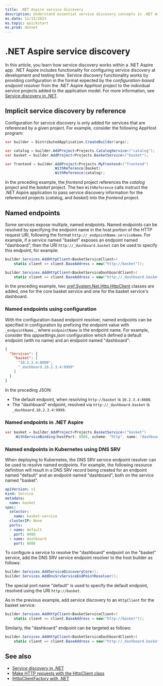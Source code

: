 ```yaml
---
title: .NET Aspire service discovery
description: Understand essential service discovery concepts in .NET Aspire.
ms.date: 11/15/2023
ms.topic: quickstart
ms.prod: dotnet
---
```


# .NET Aspire service discovery

In this article, you learn how service discovery works within a .NET Aspire app. .NET Aspire includes functionality for configuring service discovery at development and testing time. Service discovery functionality works by providing configuration in the format expected by the _configuration-based endpoint resolver_ from the .NET Aspire AppHost project to the individual service projects added to the application model. For more information, see [Service discovery in .NET](/dotnet/core/extensions/service-discovery).

## Implicit service discovery by reference

Configuration for service discovery is only added for services that are referenced by a given project. For example, consider the following AppHost program:

```csharp
var builder = DistributedApplication.CreateBuilder(args);

var catalog = builder.AddProject<Projects.CatalogService>("catalog");
var basket = builder.AddProject<Projects.BasketService>("basket");

var frontend = builder.AddProject<Projects.MyFrontend>("frontend")
                      .WithReference(basket)
                      .WithReference(catalog);
```

In the preceding example, the _frontend_ project references the _catalog_ project and the _basket_ project. The two `WithReference` calls instruct the .NET Aspire application to pass service discovery information for the referenced projects (_catalog_, and _basket_) into the _frontend_ project.

## Named endpoints

Some services expose multiple, named endpoints. Named endpoints can be resolved by specifying the endpoint name in the host portion of the HTTP request URI, following the format `http://_endpointName.serviceName`. For example, if a service named "basket" exposes an endpoint named "dashboard", then the URI `http://_dashboard.basket` can be used to specify this endpoint, for example:

```csharp
builder.Services.AddHttpClient<BasketServiceClient>(
    static client => client.BaseAddress = new("http://basket"));

builder.Services.AddHttpClient<BasketServiceDashboardClient>(
    static client => client.BaseAddress = new("http://_dashboard.basket"));
```

In the preceding example, two <xref:System.Net.Http.HttpClient> classes are added, one for the core basket service and one for the basket service's dashboard.

### Named endpoints using configuration

With the configuration-based endpoint resolver, named endpoints can be specified in configuration by prefixing the endpoint value with `_endpointName.`, where `endpointName` is the endpoint name. For example, consider this _appsettings.json_ configuration which defined a default endpoint (with no name) and an endpoint named "dashboard":

```json
{
  "Services": {
    "basket": [
      "10.2.3.4:8080",
      "_dashboard.10.2.3.4:9999"
    ]
  }
}
```

In the preceding JSON:

- The default endpoint, when resolving `http://basket` is `10.2.3.4:8080`.
- The "dashboard" endpoint, resolved via `http://_dashboard.basket` is `_dashboard.10.2.3.4:9999`.

### Named endpoints in .NET Aspire

```csharp
var basket = builder.AddProject<Projects.BasketService>("basket")
    .WithServiceBinding(hostPort: 8888, scheme: "http", name: "dashboard");
```

### Named endpoints in Kubernetes using DNS SRV

When deploying to Kubernetes, the DNS SRV service endpoint resolver can be used to resolve named endpoints. For example, the following resource definition will result in a DNS SRV record being created for an endpoint named "default" and an endpoint named "dashboard", both on the service named "basket".

```yml
apiVersion: v1
kind: Service
metadata:
  name: basket
spec:
  selector:
    name: basket-service
  clusterIP: None
  ports:
  - name: default
    port: 8080
  - name: dashboard
    port: 8888
```

To configure a service to resolve the "dashboard" endpoint on the "basket" service, add the DNS SRV service endpoint resolver to the host builder as follows:

```csharp
builder.Services.AddServiceDiscoveryCore();
builder.Services.AddDnsSrvServiceEndPointResolver();
```

The special port name "default" is used to specify the default endpoint, resolved using the URI `http://basket`.

As in the previous example, add service discovery to an `HttpClient` for the basket service:

```csharp
builder.Services.AddHttpClient<BasketServiceClient>(
    static client => client.BaseAddress = new("http://basket"));
```

Similarly, the "dashboard" endpoint can be targeted as follows:

```csharp
builder.Services.AddHttpClient<BasketServiceDashboardClient>(
    static client => client.BaseAddress = new("http://_dashboard.basket"));
```

<!--
# TODO: Configuring polling interval and pending status refresh interval via `ServiceEndPointResolverOptions`

# TODO: Configuring DNS SRV

# TODO: DNS resolver (non-SRV)

# TODO: Configuring DNS
-->

## See also

- [Service discovery in .NET](/dotnet/core/extensions/service-discovery)
- [Make HTTP requests with the HttpClient class](/dotnet/fundamentals/networking/http/httpclient.md)
- [IHttpClientFactory with .NET](/dotnet/core/extensions/httpclient-factory.md)
